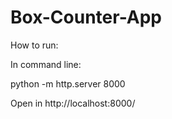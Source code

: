 # Box-Counter-App

How to run:

In command line:

python -m http.server 8000

Open in http://localhost:8000/